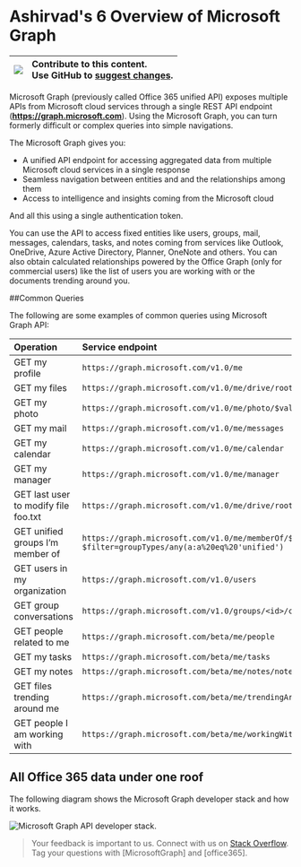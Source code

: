 ﻿


# Ashirvad's 6 Overview of Microsoft Graph

|  ![](./images/GitHub-Mark-64px.png) | **Contribute to this content.** <br /> Use GitHub to [suggest changes](https://github.com/OfficeDev/microsoft-graph-docs).  |
|---|:---|


Microsoft Graph (previously called Office 365 unified API) exposes multiple APIs from Microsoft cloud services through a single REST API endpoint (**https://graph.microsoft.com**). Using the Microsoft Graph, you can turn formerly difficult or complex queries into simple navigations. 
 
The Microsoft Graph gives you:

- A unified API endpoint for accessing aggregated data from multiple Microsoft cloud services in a single response 
- Seamless navigation between entities and and the relationships among them 
- Access to intelligence and insights coming from the Microsoft cloud

And all this using a single authentication token.

You can use the API to access fixed entities like users, groups, mail, messages, calendars, tasks, and notes coming from services like Outlook, OneDrive, Azure Active Directory, Planner, OneNote and others. You can also obtain calculated relationships powered by the Office Graph (only for commercial users) like the list of users you are working with or the documents trending around you.

<!--<a name="msg_queries"> </a>-->

##Common Queries

The following are some examples of common queries using Microsoft Graph API:

| **Operation**	| **Service endpoint** |
|:--------------------------|:----------------------------------------|
|   GET my profile |	`https://graph.microsoft.com/v1.0/me` |
|   GET my files|	`https://graph.microsoft.com/v1.0/me/drive/root/children` |
|   GET my photo	 | `https://graph.microsoft.com/v1.0/me/photo/$value` |
|   GET my mail |	`https://graph.microsoft.com/v1.0/me/messages` |
|   GET my calendar |	`https://graph.microsoft.com/v1.0/me/calendar` |
|   GET my manager	| `https://graph.microsoft.com/v1.0/me/manager` |
|   GET last user to modify file foo.txt |	`https://graph.microsoft.com/v1.0/me/drive/root/children/foo.txt/lastModifiedByUser` |
|   GET unified groups I’m member of|	`https://graph.microsoft.com/v1.0/me/memberOf/$/microsoft.graph.group?$filter=groupTypes/any(a:a%20eq%20'unified')` |
|   GET users in my organization	 | `https://graph.microsoft.com/v1.0/users` |
|   GET group conversations |	`https://graph.microsoft.com/v1.0/groups/<id>/conversations` |
|   GET people related to me	| `https://graph.microsoft.com/beta/me/people` |
|   GET my tasks	| `https://graph.microsoft.com/beta/me/tasks` |
|   GET my notes |	`https://graph.microsoft.com/beta/me/notes/notebooks` |
|   GET files trending around me |	`https://graph.microsoft.com/beta/me/trendingAround` |
|   GET people I am working with	 | `https://graph.microsoft.com/beta/me/workingWith` |


<!-- <a name="msg_roof"> </a> -->

## All Office 365 data under one roof

The following diagram shows the Microsoft Graph developer stack and how it works.

![Microsoft Graph API developer stack.](./images/MicrosoftGraph_DevStack.png)

 >  Your feedback is important to us. Connect with us on [Stack Overflow](http://stackoverflow.com/questions/tagged/office365+or+microsoftgraph). Tag your questions with [MicrosoftGraph] and [office365].



